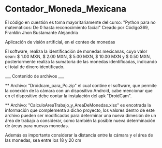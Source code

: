 # Contador_Moneda_Mexicana

El código en cuestión es toma mayoritariamente del curso:
"Python para no matemáticos: De 0 hasta reconocimiento facial"
Creado por Código369, Franklin Jhon Bustamante Alejandria

Aplicación de visión artificial, en el conteo de monedas

El software, realiza la identificación de monedas mexicanas, cuyo valor sean:
$ 1.00 MXN, $ 2.00 MXN, $ 5.00 MXN, $ 10.00 MXN y $ 0.50 MXN, posteriormente realiza la sumatoria
de las monedas identificadas, indicando el total de dinero identificado.

___ Contenido de archivos ___

** Archivo: "Droidcam_para_Pc.zip" el cual contine el software, que permite
la conexión de la cámara con un dispositivo Android, cabe mencionar que en el dispositivo 
debe contar la instalación del apk "DroidCam".

** Archivo: "CalculoAreaTrabajo_y_AreaDeMonedas.xlsx" es encotrada la información que 
complementa a dicho proyecto, los valores dentro de este archivo pueden ser modificados
para determinar una nueva dimesión de un área de trabajo a considerar, como también
la posible nueva determinación de áreas para nuevas monedas.


Además es importante considerar la distancia entre la cámara y el área de las monedas,
sea entre los 18 y 20 cm
